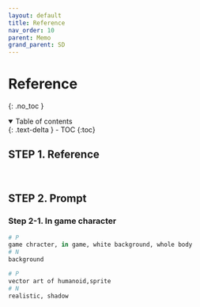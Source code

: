 ```yaml
---
layout: default
title: Reference
nav_order: 10
parent: Memo
grand_parent: SD
---
```


# Reference

{: .no_toc }

<details open markdown="block">
  <summary>
    Table of contents
  </summary>
  {: .text-delta }
- TOC
{:toc}
</details>

<!------------------------------------ STEP ------------------------------------>

## STEP 1. Reference



<br>



## STEP 2. Prompt

### Step 2-1. In game character

```python
# P
game chracter, in game, white background, whole body
# N
background
```



```python
# P
vector art of humanoid,sprite
# N
realistic, shadow
```

